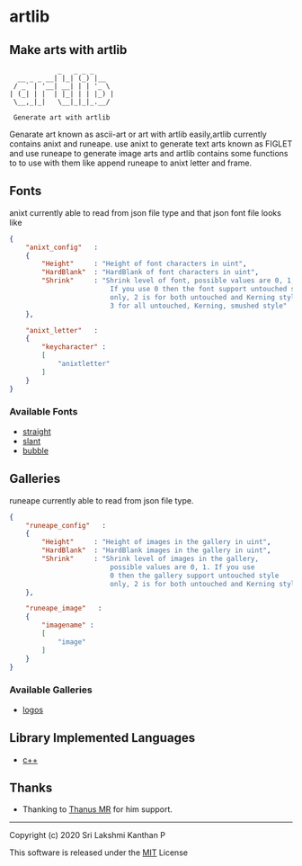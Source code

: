 <!--
 Copyright (c) 2020 Sri Lakshmi Kanthan P
 
 This software is released under the MIT License.
 https://opensource.org/licenses/MIT
-->

# **artlib**

## Make arts with artlib

~~~~~artlib
            _   _ _ _
  __ _ _ __| |_| (_) |__  
 / _` | '__| __| | | '_ \
| (_| | |  | |_| | | |_) |
 \__,_|_|   \__|_|_|_.__/

 Generate art with artlib
~~~~~

Genarate art known as ascii-art or art with artlib easily,artlib currently contains
anixt and runeape. use anixt to generate text arts known as FIGLET and use runeape to
generate image arts and artlib contains some functions to to use with them like append
runeape to anixt letter and frame.

## Fonts

anixt currently able to read from json file type and that json font file looks like

~~~~~json
{
    "anixt_config"   :
    {
        "Height"     : "Height of font characters in uint",
        "HardBlank"  : "HardBlank of font characters in uint",
        "Shrink"     : "Shrink level of font, possible values are 0, 1, 2
                         If you use 0 then the font support untouched style
                         only, 2 is for both untouched and Kerning style,
                         3 for all untouched, Kerning, smushed style"
    },

    "anixt_letter"   :
    {
        "keycharacter" :
        [
            "anixtletter"
        ]
    }
}
~~~~~

### Available Fonts

- [straight](1.fonts%20-%20json/straight.json)
- [slant](1.fonts%20-%20json/slant.json)
- [bubble](1.fonts%20-%20json/bubble.json)

## Galleries

runeape currently able to read from json file type.

~~~~~json
{
    "runeape_config"   :
    {
        "Height"     : "Height of images in the gallery in uint",
        "HardBlank"  : "HardBlank images in the gallery in uint",
        "Shrink"     : "Shrink level of images in the gallery,
                         possible values are 0, 1. If you use
                         0 then the gallery support untouched style
                         only, 2 is for both untouched and Kerning style"
    },

    "runeape_image"   :
    {
        "imagename" :
        [
            "image"
        ]
    }
}
~~~~~

### Available Galleries

- [logos](2.galleries%20-%20json/logos.json)

## Library Implemented Languages

- [c++](artlib%20-%20c++)

## Thanks

- Thanking to [Thanus MR](https://github.com/Thanus-MR) for him support.

-----

Copyright (c) 2020 Sri Lakshmi Kanthan P

This software is released under the [MIT](https://opensource.org/licenses/MIT) License
